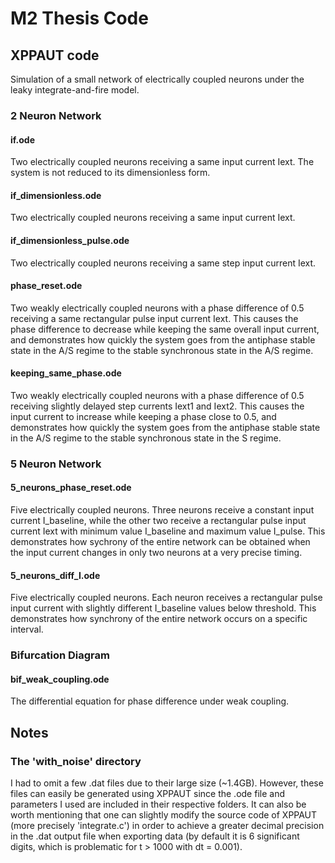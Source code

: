 # M2 Thesis Code

## XPPAUT code

Simulation of a small network of electrically coupled neurons under the leaky integrate-and-fire model.

### 2 Neuron Network

#### if.ode
Two electrically coupled neurons receiving a same input current Iext. The system is not reduced to its dimensionless form.

#### if_dimensionless.ode
Two electrically coupled neurons receiving a same input current Iext.

#### if_dimensionless_pulse.ode
Two electrically coupled neurons receiving a same step input current Iext.

#### phase_reset.ode
Two weakly electrically coupled neurons with a phase difference of 0.5 receiving a same rectangular pulse input current Iext. This causes the phase difference to decrease while keeping the same overall input current, and demonstrates how quickly the system goes from the antiphase stable state in the A/S regime to the stable synchronous state in the A/S regime.

#### keeping_same_phase.ode
Two weakly electrically coupled neurons with a phase difference of 0.5 receiving slightly delayed step currents Iext1 and Iext2. This causes the input current to increase while keeping a phase close to 0.5, and demonstrates how quickly the system goes from the antiphase stable state in the A/S regime to the stable synchronous state in the S regime.

### 5 Neuron Network

#### 5_neurons_phase_reset.ode
Five electrically coupled neurons. Three neurons receive a constant input current I_baseline, while the other two receive a rectangular pulse input current Iext with minimum value I_baseline and maximum value I_pulse. This demonstrates how sychrony of the entire network can be obtained when the input current changes in only two neurons at a very precise timing.

#### 5_neurons_diff_I.ode
Five electrically coupled neurons. Each neuron receives a rectangular pulse input current with slightly different I_baseline values below threshold. This demonstrates how synchrony of the entire network occurs on a specific interval. 

### Bifurcation Diagram

#### bif_weak_coupling.ode
The differential equation for phase difference under weak coupling. 

## Notes

### The 'with_noise' directory
I had to omit a few .dat files due to their large size (~1.4GB). However, these files can easily be generated using XPPAUT since the .ode file and parameters I
 used are included in their respective folders. It can also be worth mentioning that one can slightly modify the source code of XPPAUT (more precisely 'integrate.c') in order to achieve a greater decimal precision in the .dat output file when exporting data (by default it is 6 significant digits, which is problematic for t > 1000 with dt = 0.001).
